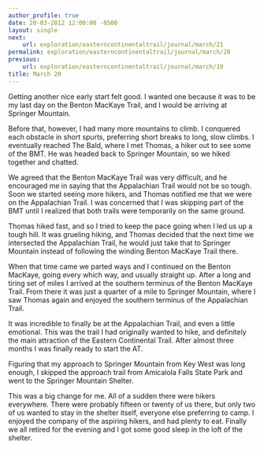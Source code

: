 ```yaml
---
author_profile: true
date: 20-03-2012 12:00:00 -0500
layout: single
next:
    url: exploration/easterncontinentaltrail/journal/march/21
permalink: exploration/easterncontinentaltrail/journal/march/20
previous:
    url: exploration/easterncontinentaltrail/journal/march/19
title: March 20
---
```

Getting another nice early start felt good. I wanted one because it was to be my last day on the Benton MacKaye Trail, and I would be arriving at Springer Mountain.

Before that, however, I had many more mountains to climb. I conquered each obstacle in short spurts, preferring short breaks to long, slow climbs. I eventually reached The Bald, where I met Thomas, a hiker out to see some of the BMT. He was headed back to Springer Mountain, so we hiked together and chatted.

We agreed that the Benton MacKaye Trail was very difficult, and he encouraged me in saying that the Appalachian Trail would not be so tough. Soon we started seeing more hikers, and Thomas notified me that we were on the Appalachian Trail. I was concerned that I was skipping part of the BMT until I realized that both trails were temporarily on the same ground.

Thomas hiked fast, and so I tried to keep the pace going when I led us up a tough hill. It was grueling hiking, and Thomas decided that the next time we intersected the Appalachian Trail, he would just take that to Springer Mountain instead of following the winding Benton MacKaye Trail there.

When that time came we parted ways and I continued on the Benton MacKaye, going every which way, and usually straight up. After a long and tiring set of miles I arrived at the southern terminus of the Benton MacKaye Trail. From there it was just a quarter of a mile to Springer Mountain, where I saw Thomas again and enjoyed the southern terminus of the Appalachian Trail.

It was incredible to finally be at the Appalachian Trail, and even a little emotional. This was the trail I had originally wanted to hike, and definitely the main attraction of the Eastern Continental Trail. After almost three months I was finally ready to start the AT.

Figuring that my approach to Springer Mountain from Key West was long enough, I skipped the approach trail from Amicalola Falls State Park and went to the Springer Mountain Shelter.

This was a big change for me. All of a sudden there were hikers everywhere. There were probably fifteen or twenty of us there, but only two of us wanted to stay in the shelter itself, everyone else preferring to camp. I enjoyed the company of the aspiring hikers, and had plenty to eat. Finally we all retired for the evening and I got some good sleep in the loft of the shelter.
